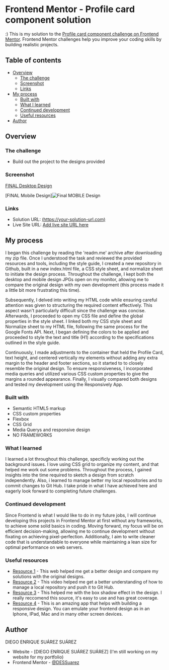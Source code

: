 # Frontend Mentor - Profile card component solution

:) This is my solution to the [Profile card component challenge on Frontend Mentor](https://www.frontendmentor.io/challenges/profile-card-component-cfArpWshJ). Frontend Mentor challenges help you improve your coding skills by building realistic projects. 

## Table of contents

- [Overview](#overview)
  - [The challenge](#the-challenge)
  - [Screenshot](#screenshot)
  - [Links](#links)
- [My process](#my-process)
  - [Built with](#built-with)
  - [What I learned](#what-i-learned)
  - [Continued development](#continued-development)
  - [Useful resources](#useful-resources)
- [Author](#author)


## Overview

### The challenge

- Build out the project to the designs provided

### Screenshot

[FINAL Desktop Design](https://github.com/DESSuarez/PROFILECARD/assets/130858702/c7eb2763-51ec-4a43-a687-b0eebb4d153c)

[FINAL Mobile Design]![Final MOBILE Design](https://github.com/DESSuarez/PROFILECARD/assets/130858702/36b1072e-5eeb-420b-a860-afa6f848caa5)


### Links

- Solution URL: [(https://your-solution-url.com)](https://github.com/DESSuarez/PROFILECARD)
- Live Site URL: [Add live site URL here](https://your-live-site-url.com)

## My process

I began this challenge by reading the 'readm.me' archive after downloading my zip file. Once I understood the task and reviewed the provided resources and tools, including the style guide, I created a new repository in Github, built in a new index.html file, a CSS style sheet, and normalize sheet to initiate the design process. Throughout the challenge, I kept both the desktop and mobile design JPGs open on my monitor, allowing me to compare the original design with my own development (this process made it a little bit more frustrating this time). 

Subsequently, I delved into writing my HTML code while ensuring careful attention was given to structuring the required content effectively. This aspect wasn't particularly difficult since the challenge was concise. Afterwards, I proceeded to open my CSS file and define the global properties in the style sheet. I linked both my CSS style sheet and Normalize sheet to my HTML file, following the same process for the Google Fonts API. Next, I began defining the colors to be applied and proceeded to style the text and title (H1) according to the specifications outlined in the style guide.

Continuously, I made adjustments to the container that held the Profile Card, text height, and centered vertically my elements without adding any extra margin to the header and footer sections, so it started to to closely resemble the original design. To ensure responsiveness, I incorporated media queries and utilized various CSS custom properties to give the margins a rounded appearance. Finally, I visually compared both designs and tested my development using the Responsively App.

### Built with

- Semantic HTML5 markup
- CSS custom properties
- Flexbox
- CSS Grid
- Media Querys and responsive design
- NO FRAMEWORKS

### What I learned

I learned a lot throughout this challenge, specificly working out the background issues. I love using CSS grid to organize my content, and that helped me work out some problems. Throughout the process, I gained insights into the time required to sketch a design from scratch independently. Also, i learned to manage better my local repositories and to commit changes to Git Hub. I take pride in what I have achieved here and eagerly look forward to completing future challenges.

### Continued development

Since Frontend is what I would like to do in my future jobs, I will continue developing this projects in Frontend Mentor at first without any frameworks, to achieve some solid basics in coding. Moving forward, my focus will be on efficient decision-making, allowing me to continue development without fixating on achieving pixel-perfection. Additionally, I aim to write cleaner code that is understandable to everyone while maintaining a lean size for optimal performance on web servers.

### Useful resources

- [Resource 1](https://web-toolbox.dev/en/tools/image-compare-slider) - This web helped me get a better design and compare my solutions with the original designs. 
- [Resource 2](https://www.youtube.com/watch?v=vbQ2bYHxxEA&list=LL&index=6) - This video helped me get a better understanding of how to manage a local repository and push it to Git Hub.
- [Resource 3](https://www.cssmatic.com/box-shadow) - This helped me with the box shadow effect in the design. I really reccomend this source, it's easy to use and has great coverage.
- [Resource 4](https://responsively.app/download/) - This is an amazing app that helps with building a responsive design. You can emulate your frontend design as in an Iphone, IPad, Mac and in many other screen devices.  

## Author
DIEGO ENRIQUE SUÁREZ SUÁREZ

- Website - [DIEGO ENRIQUE SUÁREZ SUÁREZ] (I'm still working on my website for my portfolio)
- Frontend Mentor - [@DESSuarez](https://www.frontendmentor.io/profile/DESSuarez)

